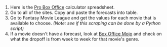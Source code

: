 1.  Here is the [Pro Box Office](https://docs.google.com/spreadsheets/d/1wGTOxAw9sUturx4dalpfFyQZDxjgqmLUVdgPn1_u5dI/edit?usp=sharing) calculator spreadsheet.
2.  Go to all of the sites. Copy and paste the forecasts into table. 
3.  Go to Fantasy Movie League and get the values for each movie that is available to choose. _(Note: see if this scraping can be done by a Python script)_ 
4.  If a movie doesn't have a forecast, look at [Box Office Mojo](http://www.boxofficemojo.com/genres/) and check on what the dropoff is from week to week for that movie's genre.